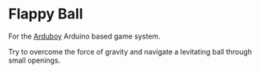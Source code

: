 # Flappy Ball

For the [Arduboy](https://www.arduboy.com/) Arduino based game system.

Try to overcome the force of gravity and navigate a levitating ball through small openings.
